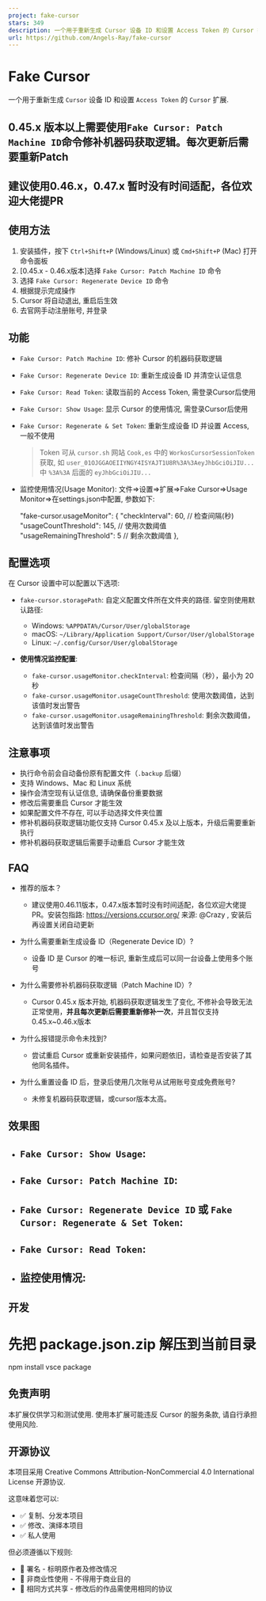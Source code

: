 ```yaml
---
project: fake-cursor
stars: 349
description: 一个用于重新生成 Cursor 设备 ID 和设置 Access Token 的 Cursor 扩展
url: https://github.com/Angels-Ray/fake-cursor
---
```


Fake Cursor
===========

一个用于重新生成 `Cursor` 设备 ID 和设置 `Access Token` 的 `Cursor` 扩展.

0.45.x 版本以上需要使用`Fake Cursor: Patch Machine ID`命令修补机器码获取逻辑。每次更新后需要重新Patch
------------------------------------------------------------------------

建议使用0.46.x，0.47.x 暂时没有时间适配，各位欢迎大佬提PR
------------------------------------

使用方法
----

1.  安装插件，按下 `Ctrl+Shift+P` (Windows/Linux) 或 `Cmd+Shift+P` (Mac) 打开命令面板
2.  \[0.45.x - 0.46.x版本\]选择 `Fake Cursor: Patch Machine ID` 命令
3.  选择 `Fake Cursor: Regenerate Device ID` 命令
4.  根据提示完成操作
5.  Cursor 将自动退出, 重启后生效
6.  去官网手动注册账号, 并登录

功能
--

-   `Fake Cursor: Patch Machine ID`: 修补 Cursor 的机器码获取逻辑
-   `Fake Cursor: Regenerate Device ID`: 重新生成设备 ID 并清空认证信息
-   `Fake Cursor: Read Token`: 读取当前的 Access Token, 需登录Cursor后使用
-   `Fake Cursor: Show Usage`: 显示 Cursor 的使用情况, 需登录Cursor后使用
-   `Fake Cursor: Regenerate & Set Token`: 重新生成设备 ID 并设置 Access, 一般不使用
    
    > Token 可从 `cursor.sh` 网站 `Cook,es` 中的 `WorkosCursorSessionToken` 获取, 如 `user_01OJGGAOEIIYNGY4ISYAJT1U8R%3A%3AeyJhbGciOiJIU...` 中 `%3A%3A` 后面的 `eyJhbGciOiJIU...`
    
-   监控使用情况(Usage Monitor): 文件=>设置=>扩展=>Fake Cursor=>Usage Monitor=>在settings.json中配置, 参数如下:
    
    "fake-cursor.usageMonitor": {
      "checkInterval": 60,  // 检查间隔(秒)
      "usageCountThreshold": 145,  // 使用次数阈值
      "usageRemainingThreshold": 5  // 剩余次数阈值
    },
    

配置选项
----

在 Cursor 设置中可以配置以下选项:

-   `fake-cursor.storagePath`: 自定义配置文件所在文件夹的路径. 留空则使用默认路径:
    
    -   Windows: `%APPDATA%/Cursor/User/globalStorage`
    -   macOS: `~/Library/Application Support/Cursor/User/globalStorage`
    -   Linux: `~/.config/Cursor/User/globalStorage`
-   **使用情况监控配置**:
    
    -   `fake-cursor.usageMonitor.checkInterval`: 检查间隔（秒），最小为 20 秒
    -   `fake-cursor.usageMonitor.usageCountThreshold`: 使用次数阈值，达到该值时发出警告
    -   `fake-cursor.usageMonitor.usageRemainingThreshold`: 剩余次数阈值，达到该值时发出警告

注意事项
----

-   执行命令前会自动备份原有配置文件（`.backup` 后缀）
-   支持 Windows、Mac 和 Linux 系统
-   操作会清空现有认证信息, 请确保备份重要数据
-   修改后需要重启 Cursor 才能生效
-   如果配置文件不存在, 可以手动选择文件夹位置
-   修补机器码获取逻辑功能仅支持 Cursor 0.45.x 及以上版本，升级后需要重新执行
-   修补机器码获取逻辑后需要手动重启 Cursor 才能生效

FAQ
---

-   推荐的版本？
    
    -   建议使用0.46.11版本，0.47.x版本暂时没有时间适配，各位欢迎大佬提PR。安装包指路: https://versions.ccursor.org/ 来源: @Crazy , 安装后再设置关闭自动更新
-   为什么需要重新生成设备 ID（Regenerate Device ID）?
    
    -   设备 ID 是 Cursor 的唯一标识, 重新生成后可以同一台设备上使用多个账号
-   为什么需要修补机器码获取逻辑（Patch Machine ID）?
    
    -   Cursor 0.45.x 版本开始, 机器码获取逻辑发生了变化, 不修补会导致无法正常使用，**并且每次更新后需要重新修补一次**，并且暂仅支持0.45.x~0.46.x版本
-   为什么报错提示命令未找到?
    
    -   尝试重启 Cursor 或重新安装插件，如果问题依旧，请检查是否安装了其他同名插件。
-   为什么重置设备 ID 后，登录后使用几次账号从试用账号变成免费账号?
    
    -   未修复机器码获取逻辑，或cursor版本太高。

效果图
---

-   `Fake Cursor: Show Usage`:
    -   
-   `Fake Cursor: Patch Machine ID`:
    -   
-   `Fake Cursor: Regenerate Device ID` 或 `Fake Cursor: Regenerate & Set Token`:
    -   
-   `Fake Cursor: Read Token`:
    -   
-   监控使用情况:
    -   

开发
--

# 先把 package.json.zip 解压到当前目录
npm install
vsce package

免责声明
----

本扩展仅供学习和测试使用. 使用本扩展可能违反 Cursor 的服务条款, 请自行承担使用风险.

开源协议
----

本项目采用 Creative Commons Attribution-NonCommercial 4.0 International License 开源协议.

这意味着您可以:

-   ✅ 复制、分发本项目
-   ✅ 修改、演绎本项目
-   ✅ 私人使用

但必须遵循以下规则:

-   📝 署名 - 标明原作者及修改情况
-   🚫 非商业性使用 - 不得用于商业目的
-   🔄 相同方式共享 - 修改后的作品需使用相同的协议
